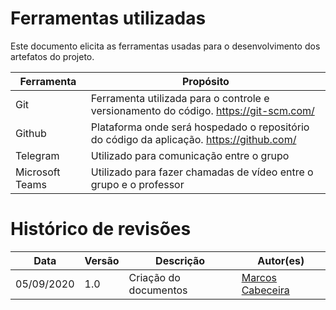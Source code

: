 # Ferramentas utilizadas

Este documento elicita as ferramentas usadas para o desenvolvimento dos artefatos do projeto.

| Ferramenta      | Propósito                                                                                |
| --------------- | ---------------------------------------------------------------------------------------- |
| Git             | Ferramenta utilizada para o controle e versionamento do código. https://git-scm.com/     |
| Github          | Plataforma onde será hospedado o repositório do código da aplicação. https://github.com/ |
| Telegram        | Utilizado para comunicação entre o grupo                                                 |
| Microsoft Teams | Utilizado para fazer chamadas de vídeo entre o grupo e o professor                       |

# Histórico de revisões

| Data       | Versão | Descrição             | Autor(es)                                        |
| ---------- | ------ | --------------------- | ------------------------------------------------ |
| 05/09/2020 | 1.0    | Criação do documentos | [Marcos Cabeceira](https://github.com/Foxtrot40) |
